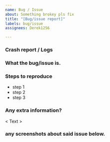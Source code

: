 ```yaml
---
name: Bug / Issue
about: Something brokey pls fix
title: "[Bug/issue report]"
labels: bug/issue
assignees: Derek1256

---
```



### Crash report / Logs
<Insert file here>

### What the bug/issue is.
<type here>

### Steps to reproduce
* step 1
* step 2
* step 3

### Any extra information?

< Text >

### any screenshots about said issue below.
